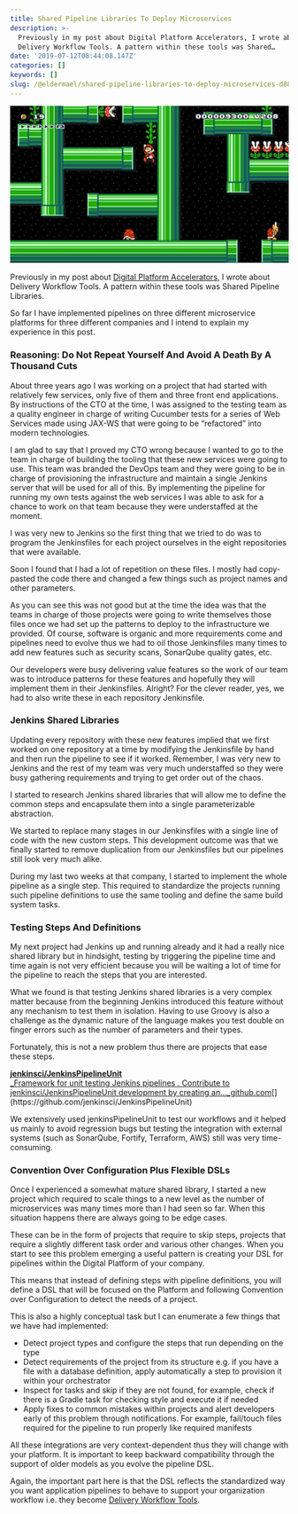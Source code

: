 ```yaml
---
title: Shared Pipeline Libraries To Deploy Microservices
description: >-
  Previously in my post about Digital Platform Accelerators, I wrote about
  Delivery Workflow Tools. A pattern within these tools was Shared…
date: '2019-07-12T08:44:08.147Z'
categories: []
keywords: []
slug: /@eldermael/shared-pipeline-libraries-to-deploy-microservices-d8859d53e20
---
```


![](img/0__GTo__So9b7zkKgBJz.jpg)

Previously in my post about [Digital Platform Accelerators](https://medium.com/@eldermael/digital-platform-accelerators-a897ec4b92f4), I wrote about Delivery Workflow Tools. A pattern within these tools was Shared Pipeline Libraries.

So far I have implemented pipelines on three different microservice platforms for three different companies and I intend to explain my experience in this post.

### Reasoning: Do Not Repeat Yourself And Avoid A Death By A Thousand Cuts

About three years ago I was working on a project that had started with relatively few services, only five of them and three front end applications. By instructions of the CTO at the time, I was assigned to the testing team as a quality engineer in charge of writing Cucumber tests for a series of Web Services made using JAX-WS that were going to be “refactored” into modern technologies.

I am glad to say that I proved my CTO wrong because I wanted to go to the team in charge of building the tooling that these new services were going to use. This team was branded the DevOps team and they were going to be in charge of provisioning the infrastructure and maintain a single Jenkins server that will be used for all of this. By implementing the pipeline for running my own tests against the web services I was able to ask for a chance to work on that team because they were understaffed at the moment.

I was very new to Jenkins so the first thing that we tried to do was to program the Jenkinsfiles for each project ourselves in the eight repositories that were available.

Soon I found that I had a lot of repetition on these files. I mostly had copy-pasted the code there and changed a few things such as project names and other parameters.

As you can see this was not good but at the time the idea was that the teams in charge of those projects were going to write themselves those files once we had set up the patterns to deploy to the infrastructure we provided. Of course, software is organic and more requirements come and pipelines need to evolve thus we had to oil those Jenkinsfiles many times to add new features such as security scans, SonarQube quality gates, etc.

Our developers were busy delivering value features so the work of our team was to introduce patterns for these features and hopefully they will implement them in their Jenkinsfiles. Alright? For the clever reader, yes, we had to also write these in each repository Jenkinsfile.

### Jenkins Shared Libraries

Updating every repository with these new features implied that we first worked on one repository at a time by modifying the Jenkinsfile by hand and then run the pipeline to see if it worked. Remember, I was very new to Jenkins and the rest of my team was very much understaffed so they were busy gathering requirements and trying to get order out of the chaos.

I started to research Jenkins shared libraries that will allow me to define the common steps and encapsulate them into a single parameterizable abstraction.

We started to replace many stages in our Jenkinsfiles with a single line of code with the new custom steps. This development outcome was that we finally started to remove duplication from our Jenkinsfiles but our pipelines still look very much alike.

During my last two weeks at that company, I started to implement the whole pipeline as a single step. This required to standardize the projects running such pipeline definitions to use the same tooling and define the same build system tasks.

### Testing Steps And Definitions

My next project had Jenkins up and running already and it had a really nice shared library but in hindsight, testing by triggering the pipeline time and time again is not very efficient because you will be waiting a lot of time for the pipeline to reach the steps that you are interested.

What we found is that testing Jenkins shared libraries is a very complex matter because from the beginning Jenkins introduced this feature without any mechanism to test them in isolation. Having to use Groovy is also a challenge as the dynamic nature of the language makes you test double on finger errors such as the number of parameters and their types.

Fortunately, this is not a new problem thus there are projects that ease these steps.

[**jenkinsci/JenkinsPipelineUnit**  
_Framework for unit testing Jenkins pipelines . Contribute to jenkinsci/JenkinsPipelineUnit development by creating an…_github.com](https://github.com/jenkinsci/JenkinsPipelineUnit "https://github.com/jenkinsci/JenkinsPipelineUnit")[](https://github.com/jenkinsci/JenkinsPipelineUnit)

We extensively used jenkinsPipelineUnit to test our workflows and it helped us mainly to avoid regression bugs but testing the integration with external systems (such as SonarQube, Fortify, Terraform, AWS) still was very time-consuming.

### Convention Over Configuration Plus Flexible DSLs

Once I experienced a somewhat mature shared library, I started a new project which required to scale things to a new level as the number of microservices was many times more than I had seen so far. When this situation happens there are always going to be edge cases.

These can be in the form of projects that require to skip steps, projects that require a slightly different task order and various other changes. When you start to see this problem emerging a useful pattern is creating your DSL for pipelines within the Digital Platform of your company.

This means that instead of defining steps with pipeline definitions, you will define a DSL that will be focused on the Platform and following Convention over Configuration to detect the needs of a project.

This is also a highly conceptual task but I can enumerate a few things that we have had implemented:

*   Detect project types and configure the steps that run depending on the type
*   Detect requirements of the project from its structure e.g. if you have a file with a database definition, apply automatically a step to provision it within your orchestrator
*   Inspect for tasks and skip if they are not found, for example, check if there is a Gradle task for checking style and execute it if needed
*   Apply fixes to common mistakes within projects and alert developers early of this problem through notifications. For example, fail/touch files required for the pipeline to run properly like required manifests

All these integrations are very context-dependent thus they will change with your platform. It is important to keep backward compatibility through the support of older models as you evolve the pipeline DSL.

Again, the important part here is that the DSL reflects the standardized way you want application pipelines to behave to support your organization workflow i.e. they become [Delivery Workflow Tools](https://medium.com/@eldermael/digital-platform-accelerators-a897ec4b92f4).